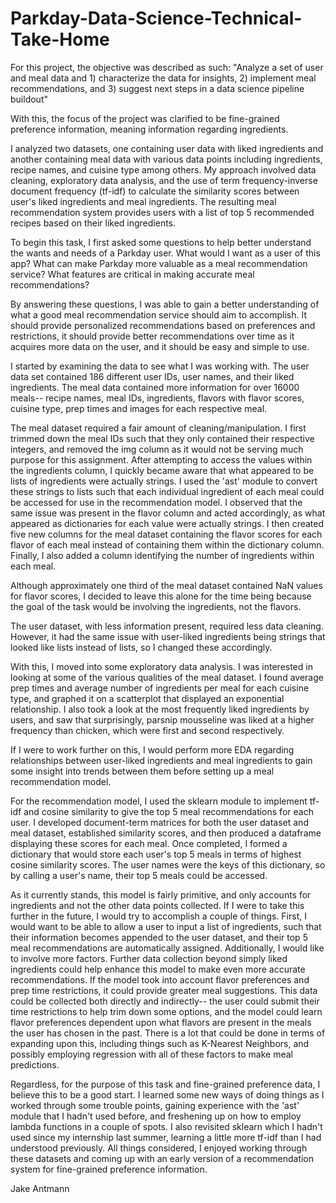 # Parkday-Data-Science-Technical-Take-Home
For this project, the objective was described as such:
"Analyze a set of user and meal data and 1) characterize the data for insights, 2) implement meal recommendations, and 3) suggest next steps in a data science pipeline buildout"

With this, the focus of the project was clarified to be fine-grained preference information, meaning information regarding ingredients. 

I analyzed two datasets, one containing user data with liked ingredients and another containing meal data with various data points including ingredients, recipe names, and cuisine type among others. My approach involved data cleaning, exploratory data analysis, and the use of term frequency-inverse document frequency (tf-idf) to calculate the similarity scores between user's liked ingredients and meal ingredients. The resulting meal recommendation system provides users with a list of top 5 recommended recipes based on their liked ingredients.

To begin this task, I first asked some questions to help better understand the wants and needs of a Parkday user. What would I want as a user of this app? What can make Parkday more valuable as a meal recommendation service? What features are critical in making accurate meal recommendations?

By answering these questions, I was able to gain a better understanding of what a good meal recommendation service should aim to accomplish. It should provide personalized recommendations based on preferences and restrictions, it should provide better recommendations over time as it acquires more data on the user, and it should be easy and simple to use.

I started by examining the data to see what I was working with. The user data set contained 186 different user IDs, user names, and their liked ingredients. The meal data contained more information for over 16000 meals-- recipe names, meal IDs, ingredients, flavors with flavor scores, cuisine type, prep times and images for each respective meal. 

The meal dataset required a fair amount of cleaning/manipulation. I first trimmed down the meal IDs such that they only contained their respective integers, and removed the img column as it would not be serving much purpose for this assignment. After attempting to access the values within the ingredients column, I quickly became aware that what appeared to be lists of ingredients were actually strings. I used the 'ast' module to convert these strings to lists such that each individual ingredient of each meal could be accessed for use in the recommendation model. I observed that the same issue was present in the flavor column and acted accordingly, as what appeared as dictionaries for each value were actually strings. I then created five new columns for the meal dataset containing the flavor scores for each flavor of each meal instead of containing them within the dictionary column. Finally, I also added a column identifying the number of ingredients within each meal.

Although approximately one third of the meal dataset contained NaN values for flavor scores, I decided to leave this alone for the time being because the goal of the task would be involving the ingredients, not the flavors.

The user dataset, with less information present, required less data cleaning. However, it had the same issue with user-liked ingredients being strings that looked like lists instead of lists, so I changed these accordingly.

With this, I moved into some exploratory data analysis. I was interested in looking at some of the various qualities of the meal dataset. I found average prep times and average number of ingredients per meal for each cuisine type, and graphed it on a scatterplot that displayed an exponential relationship. I also took a look at the most frequently liked ingredients by users, and saw that surprisingly, parsnip mousseline was liked at a higher frequency than chicken, which were first and second respectively.

If I were to work further on this, I would perform more EDA regarding relationships between user-liked ingredients and meal ingredients to gain some insight into trends between them before setting up a meal recommendation model.

For the recommendation model, I used the sklearn module to implement tf-idf and cosine similarity to give the top 5 meal recommendations for each user. I developed document-term matrices for both the user dataset and meal dataset, established similarity scores, and then produced a dataframe displaying these scores for each meal. Once completed, I formed a dictionary that would store each user's top 5 meals in terms of highest cosine similarity scores. The user names were the keys of this dictionary, so by calling a user's name, their top 5 meals could be accessed.

As it currently stands, this model is fairly primitive, and only accounts for ingredients and not the other data points collected. If I were to take this further in the future, I would try to accomplish a couple of things. First, I would want to be able to allow a user to input a list of ingredients, such that their information becomes appended to the user dataset, and their top 5 meal recommendations are automatically assigned. Additionally, I would like to involve more factors. Further data collection beyond simply liked ingredients could help enhance this model to make even more accurate recommendations. If the model took into account flavor preferences and prep time restrictions, it could provide greater meal suggestions. This data could be collected both directly and indirectly-- the user could submit their time restrictions to help trim down some options, and the model could learn flavor preferences dependent upon what flavors are present in the meals the user has chosen in the past. There is a lot that could be done in terms of expanding upon this, including things such as K-Nearest Neighbors, and possibly employing regression with all of these factors to make meal predictions. 

Regardless, for the purpose of this task and fine-grained preference data, I believe this to be a good start. I learned some new ways of doing things as I worked through some trouble points, gaining experience with the 'ast' module that I hadn't used before, and freshening up on how to employ lambda functions in a couple of spots. I also revisited sklearn which I hadn't used since my internship last summer, learning a little more tf-idf than I had understood previously. All things considered, I enjoyed working through these datasets and coming up with an early version of a recommendation system for fine-grained preference information.

Jake Antmann

